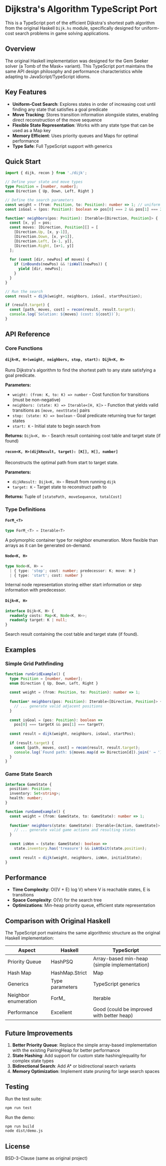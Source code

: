 # Dijkstra's Algorithm TypeScript Port

This is a TypeScript port of the efficient Dijkstra's shortest path algorithm from the original Haskell `Dijk.hs` module, specifically designed for uniform-cost search problems in game solving applications.

## Overview

The original Haskell implementation was designed for the Gem Seeker solver (a Tomb of the Mask+ variant). This TypeScript port maintains the same API design philosophy and performance characteristics while adapting to JavaScript/TypeScript idioms.

## Key Features

- **Uniform-Cost Search**: Explores states in order of increasing cost until finding any state that satisfies a goal predicate
- **Move Tracking**: Stores transition information alongside states, enabling direct reconstruction of the move sequence
- **Flexible State Representation**: Works with any state type that can be used as a Map key
- **Memory Efficient**: Uses priority queues and Maps for optimal performance
- **Type Safe**: Full TypeScript support with generics

## Quick Start

```typescript
import { dijk, recon } from './dijk';

// Define your state and move types
type Position = [number, number];
enum Direction { Up, Down, Left, Right }

// Define the search parameters
const weight = (from: Position, to: Position): number => 1; // uniform cost
const isGoal = (pos: Position): boolean => pos[0] === 2 && pos[1] === 2;

function* neighbors(pos: Position): Iterable<[Direction, Position]> {
  const [x, y] = pos;
  const moves: [Direction, Position][] = [
    [Direction.Up, [x, y-1]],
    [Direction.Down, [x, y+1]],
    [Direction.Left, [x-1, y]],
    [Direction.Right, [x+1, y]]
  ];
  
  for (const [dir, newPos] of moves) {
    if (inBounds(newPos) && !isWall(newPos)) {
      yield [dir, newPos];
    }
  }
}

// Run the search
const result = dijk(weight, neighbors, isGoal, startPosition);

if (result.target) {
  const [path, moves, cost] = recon(result, result.target);
  console.log(`Solution: ${moves} (cost: ${cost})`);
}
```

## API Reference

### Core Functions

#### `dijk<K, H>(weight, neighbors, stop, start): Dijk<K, H>`

Runs Dijkstra's algorithm to find the shortest path to any state satisfying a goal predicate.

**Parameters:**
- `weight: (from: K, to: K) => number` - Cost function for transitions (must be non-negative)
- `neighbors: (state: K) => Iterable<[H, K]>` - Function that yields valid transitions as `[move, nextState]` pairs
- `stop: (state: K) => boolean` - Goal predicate returning true for target states
- `start: K` - Initial state to begin search from

**Returns:** `Dijk<K, H>` - Search result containing cost table and target state (if found)

#### `recon<K, H>(dijkResult, target): [K[], H[], number]`

Reconstructs the optimal path from start to target state.

**Parameters:**
- `dijkResult: Dijk<K, H>` - Result from running `dijk`
- `target: K` - Target state to reconstruct path to

**Returns:** Tuple of `[statePath, moveSequence, totalCost]`

### Type Definitions

#### `ForM_<T>`
```typescript
type ForM_<T> = Iterable<T>
```
A polymorphic container type for neighbor enumeration. More flexible than arrays as it can be generated on-demand.

#### `Node<K, H>`
```typescript
type Node<K, H> = 
  | { type: 'step'; cost: number; predecessor: K; move: H }
  | { type: 'start'; cost: number }
```
Internal node representation storing either start information or step information with predecessor.

#### `Dijk<K, H>`
```typescript
interface Dijk<K, H> {
  readonly costs: Map<K, Node<K, H>>;
  readonly target: K | null;
}
```
Search result containing the cost table and target state (if found).

## Examples

### Simple Grid Pathfinding

```typescript
function runGridExample() {
  type Position = [number, number];
  enum Direction { Up, Down, Left, Right }
  
  const weight = (from: Position, to: Position): number => 1;
  
  function* neighbors(pos: Position): Iterable<[Direction, Position]> {
    // ... generate valid adjacent positions
  }
  
  const isGoal = (pos: Position): boolean => 
    pos[0] === targetX && pos[1] === targetY;
  
  const result = dijk(weight, neighbors, isGoal, startPos);
  
  if (result.target) {
    const [path, moves, cost] = recon(result, result.target);
    console.log(`Found path: ${moves.map(d => Direction[d]).join(' → ')}`);
  }
}
```

### Game State Search

```typescript
interface GameState {
  position: Position;
  inventory: Set<string>;
  health: number;
}

function runGameExample() {
  const weight = (from: GameState, to: GameState): number => 1;
  
  function* neighbors(state: GameState): Iterable<[Action, GameState]> {
    // ... generate valid game actions and resulting states
  }
  
  const isWon = (state: GameState): boolean => 
    state.inventory.has('treasure') && isAtExit(state.position);
  
  const result = dijk(weight, neighbors, isWon, initialState);
}
```

## Performance

- **Time Complexity**: O((V + E) log V) where V is reachable states, E is transitions
- **Space Complexity**: O(V) for the search tree
- **Optimizations**: Min-heap priority queue, efficient state representation

## Comparison with Original Haskell

The TypeScript port maintains the same algorithmic structure as the original Haskell implementation:

| Aspect | Haskell | TypeScript |
|--------|---------|------------|
| Priority Queue | HashPSQ | Array-based min-heap (simple implementation) |
| Hash Map | HashMap.Strict | Map |
| Generics | Type parameters | TypeScript generics |
| Neighbor enumeration | ForM_ | Iterable |
| Performance | Excellent | Good (could be improved with better heap) |

## Future Improvements

1. **Better Priority Queue**: Replace the simple array-based implementation with the existing PairingHeap for better performance
2. **State Hashing**: Add support for custom state hashing/equality for complex state types
3. **Bidirectional Search**: Add A* or bidirectional search variants
4. **Memory Optimization**: Implement state pruning for large search spaces

## Testing

Run the test suite:
```bash
npm run test
```

Run the demo:
```bash
npm run build
node dist/demo.js
```

## License

BSD-3-Clause (same as original project)
